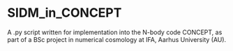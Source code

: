 # SIDM_in_CONCEPT
A .py script written for implementation into the N-body code CONCEPT, as part of a BSc project in numerical cosmology at IFA, Aarhus University (AU).
